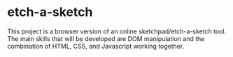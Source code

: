 # etch-a-sketch

This project is a browser version of an online 
sketchpad/etch-a-sketch tool. The main skills 
that will be developed are DOM manipulation 
and the combination of HTML, CSS, and 
Javascript working together.